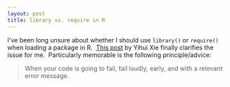 ```yaml
---
layout: post
title: library vs. require in R
---
```


I've been long unsure about whether I should use `library()` or `require()` when loading a package in R.  [This post](https://yihui.name/en/2014/07/library-vs-require/) by Yihui Xie finally clarifies the issue for me.  Particularly memorable is the following principle/advice:

> When your code is going to fail, fail loudly, early, and with a relevant error message.
